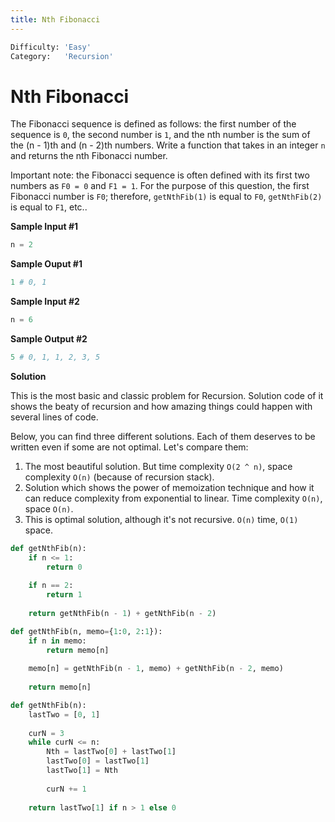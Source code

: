```yaml
---
title: Nth Fibonacci
---
```


```python
Difficulty: 'Easy'
Category:   'Recursion'
```
# Nth Fibonacci
The Fibonacci sequence is defined as follows: the first number of the sequence is `0`, the second number is `1`, and the nth number is the sum of the (n - 1)th and (n - 2)th numbers. Write a function that takes in an integer `n` and returns the nth Fibonacci number. 

Important note: the Fibonacci sequence is often defined with its first two numbers as `F0 = 0` and `F1 = 1`. For the purpose of this question, the first Fibonacci number is `F0`; therefore, `getNthFib(1)` is equal to `F0`, `getNthFib(2)` is equal to `F1`, etc..

**Sample Input #1**
```python
n = 2
```

**Sample Ouput #1**
```python
1 # 0, 1
```

**Sample Input #2**
```python
n = 6
```

**Sample Output #2**
```python
5 # 0, 1, 1, 2, 3, 5
```

**Solution**

This is the most basic and classic problem for Recursion. Solution code of it shows the beaty of recursion and how amazing things could happen with several lines of code. 

Below, you can find three different solutions. Each of them deserves to be written even if some are not optimal. Let's compare them:
1. The most beautiful solution. But time complexity `O(2 ^ n)`, space complexity `O(n)` (because of recursion stack).
2. Solution which shows the power of memoization technique and how it can reduce complexity from exponential to linear. Time complexity `O(n)`, space `O(n)`.
3. This is optimal solution, although it's not recursive. `O(n)` time, `O(1)` space.


```python
def getNthFib(n):
    if n <= 1:
        return 0
	
    if n == 2:
        return 1
	
    return getNthFib(n - 1) + getNthFib(n - 2)
```
```python
def getNthFib(n, memo={1:0, 2:1}):
    if n in memo:
        return memo[n]
	
    memo[n] = getNthFib(n - 1, memo) + getNthFib(n - 2, memo)
	
    return memo[n]
```
```python
def getNthFib(n):
    lastTwo = [0, 1]
	
    curN = 3
    while curN <= n:
        Nth = lastTwo[0] + lastTwo[1]
        lastTwo[0] = lastTwo[1]
        lastTwo[1] = Nth
		
        curN += 1
	
    return lastTwo[1] if n > 1 else 0
```

